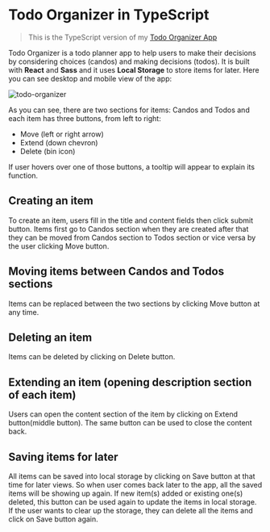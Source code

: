 # Todo Organizer in TypeScript

> This is the TypeScript version of my [Todo Organizer App](https://github.com/harry79ph/react-js-todo-organizer)

Todo Organizer is a todo planner app to help users to make their decisions by considering choices (candos) and making decisions (todos). It is built with **React** and **Sass** and it uses **Local Storage** to store items for later. Here you can see desktop and mobile view of the app:

![todo-organizer](https://user-images.githubusercontent.com/73724613/126723005-7a3a8b37-4382-422c-85ed-d81a9cd5621d.jpg)

As you can see, there are two sections for items: Candos and Todos and each item has three buttons, from left to right: 
- Move (left or right arrow)
- Extend (down chevron)
- Delete (bin icon)

If user hovers over one of those buttons, a tooltip will appear to explain its function.

## Creating an item
To create an item, users fill in the title and content fields then click submit button. Items first go to Candos section when they are created after that they can be moved from Candos section to Todos section or vice versa by the user clicking Move button.
## Moving items between Candos and Todos sections
Items can be replaced between the two sections by clicking Move button at any time.
## Deleting an item
Items can be deleted by clicking on Delete button.
## Extending an item (opening description section of each item)
Users can open the content section of the item by clicking on Extend button(middle button). The same button can be used to close the content back.
## Saving items for later
All items can be saved into local storage by clicking on Save button at that time for later views. So when user comes back later to the app, all the saved items will be showing up again. If new item(s) added or existing one(s) deleted, this button can be used again to update the items in local storage. If the user wants to clear up the storage, they can delete all the items and click on Save button again.